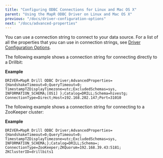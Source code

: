 ```yaml
---
title: "Configuring ODBC Connections for Linux and Mac OS X"
parent: "Using the MapR ODBC Driver on Linux and Mac OS X"
previous: "/docs/driver-configuration-options"
next: "/docs/advanced-properties"
---
```

You can use a connection string to connect to your data source. For a list of
all the properties that you can use in connection strings, see [Driver
Configuration
Options](/docs/driver-configuration-options).

The following example shows a connection string for connecting directly to a
Drillbit:

**Example**

    DRIVER=MapR Drill ODBC Driver;AdvancedProperties= {HandshakeTimeout=0;QueryTimeout=0; TimestampTZDisplayTimezone=utc;ExcludedSchemas=sys, INFORMATION_SCHEMA;[OS1] };Catalog=DRILL;Schema=hivestg; ConnectionType=Direct;Host=192.168.202.147;Port=31010

The following example shows a connection string for connecting to a ZooKeeper
cluster:

**Example**

    DRIVER=MapR Drill ODBC Driver;AdvancedProperties= {HandshakeTimeout=0;QueryTimeout=0; TimestampTZDisplayTimezone=utc;ExcludedSchemas=sys, INFORMATION_SCHEMA;};Catalog=DRILL;Schema=; ConnectionType=ZooKeeper;ZKQuorum=192.168.39.43:5181; ZKClusterID=drillbits1

